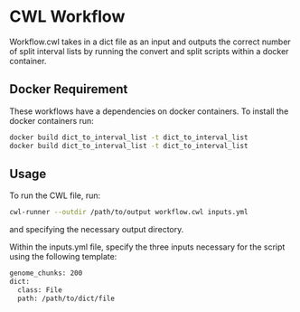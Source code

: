 # CWL Workflow

Workflow.cwl takes in a dict file as an input and outputs the correct number of split interval lists by running the convert and split scripts within a docker container.

## Docker Requirement

These workflows have a dependencies on docker containers. To install the docker containers run:

```bash
docker build dict_to_interval_list -t dict_to_interval_list
docker build dict_to_interval_list -t dict_to_interval_list
```

## Usage

To run the CWL file, run:

```bash
cwl-runner --outdir /path/to/output workflow.cwl inputs.yml
```

and specifying the necessary output directory.

Within the inputs.yml file, specify the three inputs necessary for the script using the following template:

```bash
genome_chunks: 200
dict:
  class: File
  path: /path/to/dict/file
```
